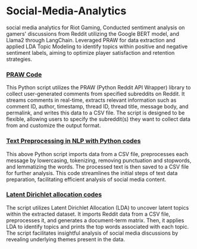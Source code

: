# Social-Media-Analytics

social media analytics for Riot Gaming, Conducted sentiment analysis on gamers' discussions from Reddit utilizing the Google BERT model, and Llama2 through LangChain. Leveraged PRAW for data extraction and applied LDA Topic Modeling to identify topics within positive and negative sentiment labels, aiming to optimize player satisfaction and retention strategies. 

### [PRAW Code](https://github.com/saisadhan/Social-Media-Analytics/blob/d0b7455c04de8599c844df9d40d5fcfa6a5ed1ae/PRAW%20(Python%20Reddit%20API%20Wrapper)%20Code.ipynb)
 This Python script utilizes the PRAW (Python Reddit API Wrapper) library to collect user-generated comments from specified subreddits on Reddit. It streams comments in real-time, extracts relevant information such as comment ID, author, timestamp, thread ID, thread title, message body, and permalink, and writes this data to a CSV file. The script is designed to be flexible, allowing users to specify the subreddit(s) they want to collect data from and customize the output format.

### [Text Preprocessing in NLP with Python codes](https://github.com/saisadhan/Social-Media-Analytics/blob/cab37945764cae015441f2c39218494b6205cb09/text_preprocessing.ipynb)

This above Python script imports data from a CSV file, preprocesses each message by lowercasing, tokenizing, removing punctuation and stopwords, and lemmatizing the words. The processed text is then saved to a CSV file for further analysis. This code streamlines the initial steps of text data preparation, facilitating efficient analysis of social media content.

### [Latent Dirichlet allocation codes](https://github.com/saisadhan/Social-Media-Analytics/blob/f4903a564fd7c4ccba74ec924a72520b4394cc62/Latent%20Dirichlet%20allocation.ipynb)

The script utilizes Latent Dirichlet Allocation (LDA) to uncover latent topics within the extracted dataset. It imports Reddit data from a CSV file, preprocesses it, and generates a document-term matrix. Then, it applies LDA to identify topics and prints the top words associated with each topic. The script facilitates insightful analysis of social media discussions by revealing underlying themes present in the data.
